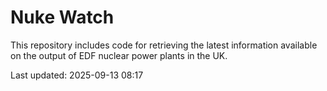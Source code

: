 # Nuke Watch

This repository includes code for retrieving the latest information available on the output of EDF nuclear power plants in the UK.

Last updated: 2025-09-13 08:17